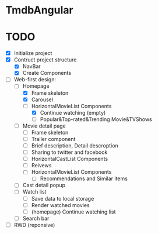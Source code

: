 # TmdbAngular

# TODO
- [x] Initialize project
- [x] Contruct project structure
    - [x] NavBar
    - [x] Create Components
- [ ] Web-first design:
    - [ ] Homepage
        - [x] Frame skeleton
        - [x] Carousel
        - [ ] HorizontalMovieList Components
            - [x] Continue watching (empty)
            - [ ] Popular&Top-rated&Trending Movie&TVShows
    - [ ] Movie detail page
        - [ ] Frame skeleton
        - [ ] Trailer component
        - [ ] Brief description, Detail descroption
        - [ ] Sharing to twitter and facebook
        - [ ] HorizontalCastList Components
        - [ ] Reivews
        - [ ] HorizontalMovieList Components
            - [ ] Recommendations and Similar items
    - [ ] Cast detail popup
    - [ ] Watch list
        - [ ] Save data to local storage
        - [ ] Render watched movies
        - [ ] (homepage) Continue watching list
    - [ ] Search bar
- [ ] RWD (reponsive)